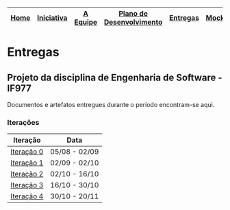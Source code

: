 [Home](/README.md) | [Iniciativa](#iniciativa) | [A Equipe](#a-equipe)| [Plano de Desenvolvimento](#plano-de-desenvolvimento) | [Entregas](/docs/iteracoes.md) | [Mockups](/docs/mockups.md) | [Scrum Planning](https://docs.google.com/spreadsheets/d/1IM-rr2NfbDLIVCjXCaKXF7hhWi1qT7XSH_i9--tT9F8/) |
|----|----|----|----|----|----|----|

# Entregas

## Projeto da disciplina de Engenharia de Software - IF977

Documentos e artefatos entregues durante o período encontram-se aqui.


### Iterações

| Iteração | Data |
|----------|----------|
|[Iteração 0](/docs/iteracoes/iteracao0/iteracao0.md) | 05/08 - 02/09 |
|[Iteração 1](/docs/iteracoes/iteracao1/iteracao1.md) | 02/09 - 02/10 |
|[Iteração 2](/docs/iteracoes/iteracao2/iteracao2.md) | 02/10 - 16/10 |
|[Iteração 3](/docs/iteracoes/iteracao3/iteracao3.md) | 16/10 - 30/10 |
|[Iteração 4](/docs/iteracoes/iteracao4/iteracao4.md) | 30/10 - 20/11 |
